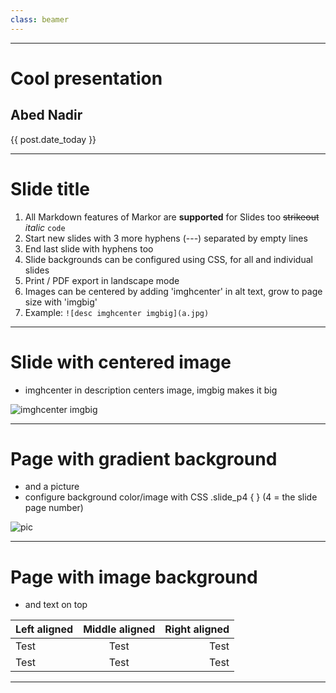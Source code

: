 ```yaml
---
class: beamer
---
```


-----------------
# Cool presentation

## Abed Nadir

{{ post.date_today }}

<!-- Overall slide design -->
<style>
.slide {
background:url() no-repeat center center fixed; background-size: cover;
}
.slide_type_title {
background: slategrey;
}
</style>

-----------------

# Slide title


1. All Markdown features of Markor are **supported** for Slides too ~~strikeout~~ _italic_ `code`
2. Start new slides with 3 more hyphens (---) separated by empty lines
3. End last slide with hyphens too
4. Slide backgrounds can be configured using CSS, for all and individual slides
5. Print / PDF export in landscape mode
6. Images can be centered by adding 'imghcenter' in alt text, grow to page size with 'imgbig'
7. Example: `![desc imghcenter imgbig](a.jpg)`


-----------------
# Slide with centered image
* imghcenter in description centers image, imgbig makes it big

![imghcenter imgbig](file:///android_asset/img/flowerfield.jpg)




-----------------
# Page with gradient background
* and a picture
* configure background color/image with CSS .slide_p4 { } (4 = the slide page number)

![pic](file:///android_asset/img/flowerfield.jpg)


<style> .slide_p4 { background: linear-gradient(to bottom, #11998e, #38ef7d); } </style>

-----------------
# Page with image background
* and text on top

| Left aligned | Middle aligned | Right aligned |
| :------------------- | :----------------------: | --------------------: |
| Test               | Test                    | Test                |
| Test               | Test                    | Test                |



<style> .slide_p5 { background: url('file:///android_asset/img/schindelpattern.jpg') no-repeat center center fixed; background-size: cover; } </style>

-----------------

